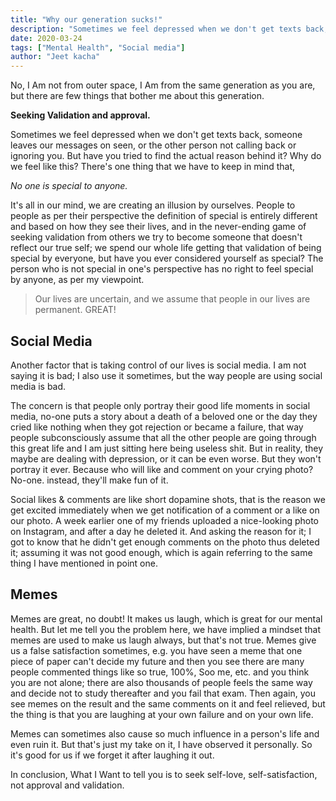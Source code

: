 ```yaml
---
title: "Why our generation sucks!"
description: "Sometimes we feel depressed when we don't get texts back, someone leaves our messages on seen, or the other person not calling back or ignoring you. But have you tried to find the actual reason behind it?"
date: 2020-03-24
tags: ["Mental Health", "Social media"]
author: "Jeet kacha"
---
```


No, I Am not from outer space, I Am from the same generation as you are, but there are few things that bother me about this generation.

**Seeking Validation and approval.**

Sometimes we feel depressed when we don't get texts back, someone leaves our messages on seen, or the other person not calling back or ignoring you. But have you tried to find the actual reason behind it? Why do we feel like this? There's one thing that we have to keep in mind that,

_No one is special to anyone._

It's all in our mind, we are creating an illusion by ourselves. People to people as per their perspective the definition of special is entirely different and based on how they see their lives, and in the never-ending game of seeking validation from others we try to become someone that doesn't reflect our true self; we spend our whole life getting that validation of being special by everyone, but have you ever considered yourself as special? The person who is not special in one's perspective has no right to feel special by anyone, as per my viewpoint.

> Our lives are uncertain, and we assume that people in our lives are permanent. GREAT!

## Social Media

Another factor that is taking control of our lives is social media. I am not saying it is bad; I also use it sometimes, but the way people are using social media is bad.

The concern is that people only portray their good life moments in social media, no-one puts a story about a death of a beloved one or the day they cried like nothing when they got rejection or became a failure, that way people subconsciously assume that all the other people are going through this great life and I am just sitting here being useless shit. But in reality, they maybe are dealing with depression, or it can be even worse. But they won't portray it ever. Because who will like and comment on your crying photo? No-one. instead, they'll make fun of it.

Social likes & comments are like short dopamine shots, that is the reason we get excited immediately when we get notification of a comment or a like on our photo. A week earlier one of my friends uploaded a nice-looking photo on Instagram, and after a day he deleted it. And asking the reason for it; I got to know that he didn't get enough comments on the photo thus deleted it; assuming it was not good enough, which is again referring to the same thing I have mentioned in point one.

## Memes

Memes are great, no doubt! It makes us laugh, which is great for our mental health. But let me tell you the problem here, we have implied a mindset that memes are used to make us laugh always, but that's not true. Memes give us a false satisfaction sometimes, e.g. you have seen a meme that one piece of paper can't decide my future and then you see there are many people commented things like so true, 100%, Soo me, etc. and you think you are not alone; there are also thousands of people feels the same way and decide not to study thereafter and you fail that exam. Then again, you see memes on the result and the same comments on it and feel relieved, but the thing is that you are laughing at your own failure and on your own life.

Memes can sometimes also cause so much influence in a person's life and even ruin it. But that's just my take on it, I have observed it personally. So it's good for us if we forget it after laughing it out.

In conclusion, What I Want to tell you is to seek self-love, self-satisfaction, not approval and validation.
